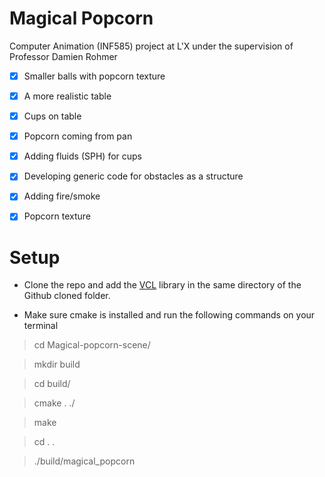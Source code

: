 
# Magical Popcorn
Computer Animation (INF585) project at L'X under the supervision of Professor Damien Rohmer
- [X] Smaller balls with popcorn texture
- [X] A more realistic table
- [X] Cups on table
- [X] Popcorn coming from pan
- [X] Adding fluids (SPH) for cups
- [X] Developing generic code for obstacles as a structure
- [X] Adding fire/smoke
- [X] Popcorn texture



# Setup

 - Clone the repo and add the [VCL](https://github.com/drohmer/inf585_vcl) library in the same directory of the Github cloned folder.
 
 - Make sure cmake is installed and run the following commands on your terminal

> cd Magical-popcorn-scene/

> mkdir build

> cd build/

> cmake . ./ 

> make

> cd . .

> ./build/magical_popcorn
